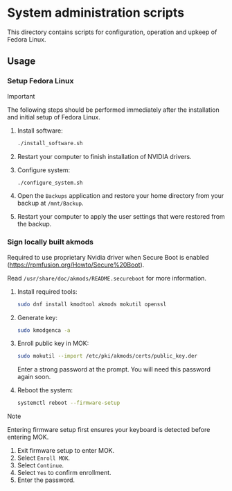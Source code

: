 # System administration scripts

This directory contains scripts for configuration, operation and upkeep of Fedora Linux.

## Usage

### Setup Fedora Linux

> [!IMPORTANT]
> The following steps should be performed immediately after the installation and initial setup of Fedora Linux.

1. Install software:

    ```bash
    ./install_software.sh
    ```

1. Restart your computer to finish installation of NVIDIA drivers.
1. Configure system:

    ```bash
    ./configure_system.sh
    ```

1. Open the `Backups` application and restore your home directory from your backup at `/mnt/Backup`.
1. Restart your computer to apply the user settings that were restored from the backup.

### Sign locally built akmods

Required to use proprietary Nvidia driver when Secure Boot is enabled (<https://rpmfusion.org/Howto/Secure%20Boot>).

Read `/usr/share/doc/akmods/README.secureboot` for more information.

1. Install required tools:

    ```bash
    sudo dnf install kmodtool akmods mokutil openssl
    ```

1. Generate key:

    ```bash
    sudo kmodgenca -a
    ```

1. Enroll public key in MOK:

    ```bash
    sudo mokutil --import /etc/pki/akmods/certs/public_key.der
    ```

   Enter a strong password at the prompt. You will need this password again soon.

1. Reboot the system:

    ```bash
    systemctl reboot --firmware-setup
    ```

> [!NOTE]
> Entering firmware setup first ensures your keyboard is detected before entering MOK.

1. Exit firmware setup to enter MOK.
1. Select `Enroll MOK`.
1. Select `Continue`.
1. Select `Yes` to confirm enrollment.
1. Enter the password.
